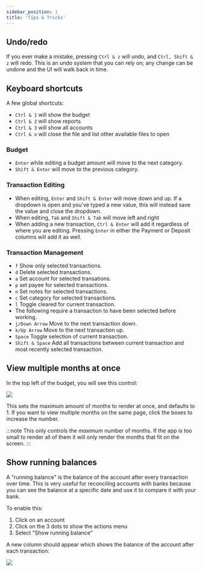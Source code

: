 ```yaml
---
sidebar_position: 1
title: 'Tips & Tricks'
---
```


## Undo/redo

If you ever make a mistake, pressing `Ctrl & z` will undo, and `Ctrl, Shift & z` will redo. This is an undo system that you can rely on; any change can be undone and the UI will walk back in time.

## Keyboard shortcuts

A few global shortcuts:

- `Ctrl & 1` will show the budget
- `Ctrl & 2` will show reports
- `Ctrl & 3` will show all accounts
- `Ctrl & o` will close the file and list other available files to open

### Budget

- `Enter` while editing a budget amount will move to the next category.
- `Shift & Enter` will move to the previous category.

### Transaction Editing ###

- When editing, `Enter` and `Shift & Enter` will move down and up. If a dropdown is open and you've typed a new value, this will instead save the value and close the dropdown.
- When editing, `Tab` and `Shift & Tab` will move left and right
- When adding a new transaction, `Ctrl & Enter` will add it regardless of where you are editing. Pressing `Enter` in either the Payment or Deposit columns will add it as well.

### Transaction Management ###
- `f` Show only selected transactions.
- `d` Delete selected transactions.
- `a` Set account for selected transations.
- `p` set payee for selected transactions.
- `n` Set notes for selected transactions.
- `c` Set category for selected transactions.
- `l` Toggle cleared for current transaction.
- The following require a transaction to have been selected before working.
- `j/Down Arrow` Move to the next transaction down.
- `k/Up Arrow` Move to the next transaction up.
- `Space` Toggle selection of current transaction.
- `Shift & Space` Add all transactions between current transaction and most recently selected transaction.

## View multiple months at once

In the top left of the budget, you will see this control:

![](/img/tips-tricks/months-selector.png)

This sets the maximum amount of months to render at once, and defaults to 1. If you want to view multiple months on the same page, click the boxes to increase the number.

:::note
This only controls the _maximum_ number of months. If the app is too small to render all of them it will only render the months that fit on the screen.
:::

## Show running balances

A "running balance" is the balance of the account after every transaction over time. This is very useful for reconciling accounts with banks because you can see the balance at a specific date and use it to compare it with your bank.

To enable this:

1. Click on an account
2. Click on the 3 dots to show the actions menu
3. Select "Show running balance"

A new column should appear which shows the balance of the account after each transaction:

![](/img/tips-tricks/running-balance.png)
